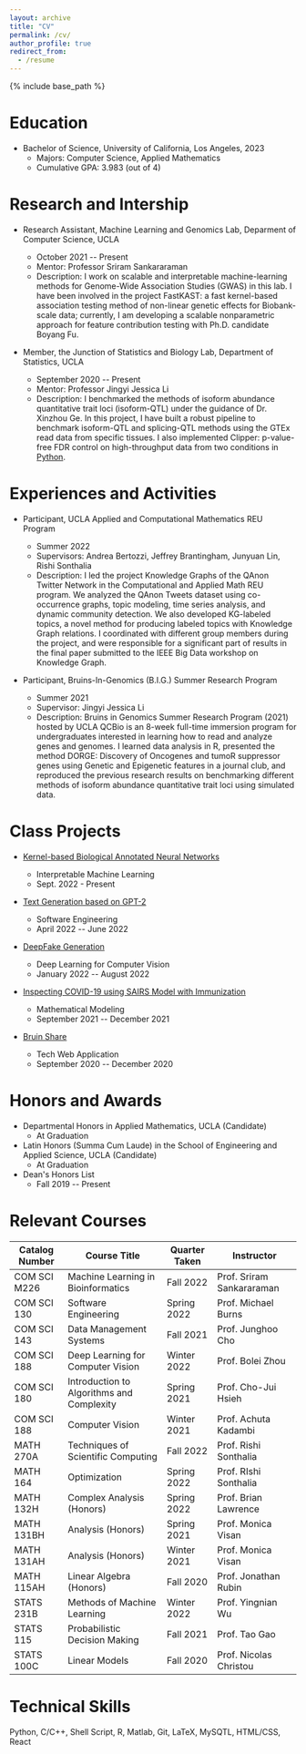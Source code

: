 ```yaml
---
layout: archive
title: "CV"
permalink: /cv/
author_profile: true
redirect_from:
  - /resume
---
```


{% include base_path %}

Education
======
* Bachelor of Science, University of California, Los Angeles, 2023
  * Majors: Computer Science, Applied Mathematics
  * Cumulative GPA: 3.983 (out of 4)


Research and Intership
======
* Research Assistant, Machine Learning and Genomics Lab, Deparment of Computer Science, UCLA
  * October 2021 -- Present
  * Mentor: Professor Sriram Sankararaman
  * Description: I work on scalable and interpretable machine-learning methods for Genome-Wide Association Studies (GWAS) in this lab. I have been involved in the project FastKAST: a fast kernel-based association testing method of non-linear genetic effects for Biobank-scale data; currently, I am developing a scalable nonparametric approach for feature contribution testing with Ph.D. candidate Boyang Fu.

* Member, the Junction of Statistics and Biology Lab, Department of Statistics, UCLA
  * September 2020 -- Present
  * Mentor: Professor Jingyi Jessica Li
  * Description: I benchmarked the methods of isoform abundance quantitative trait loci (isoform-QTL) under the guidance of Dr. Xinzhou Ge. In this project, I have built a robust pipeline to benchmark isoform-QTL and splicing-QTL methods using the GTEx read data from specific tissues. I also implemented Clipper: p-value-free FDR control on high-throughput data from two conditions in [Python](https://github.com/JSB-UCLA/Clipper-Python). 
  
Experiences and Activities
======
* Participant, UCLA Applied and Computational Mathematics REU Program
  * Summer 2022
  * Supervisors: Andrea Bertozzi, Jeffrey Brantingham, Junyuan Lin, Rishi Sonthalia
  * Description: I led the project Knowledge Graphs of the QAnon Twitter Network in the Computational and Applied Math REU program. We analyzed the QAnon Tweets dataset using co-occurrence graphs, topic modeling, time series analysis, and dynamic community detection. We also developed KG-labeled topics, a novel method for producing labeled topics with Knowledge Graph relations. I coordinated with different group members during the project, and were responsible for a significant part of results in the final paper submitted to the IEEE Big Data workshop on Knowledge Graph.
  
* Participant, Bruins-In-Genomics (B.I.G.) Summer Research Program
  * Summer 2021
  * Supervisor: Jingyi Jessica Li
  * Description: Bruins in Genomics Summer Research Program (2021) hosted by UCLA QCBio is an 8-week full-time immersion program for undergraduates interested in learning how to read and analyze genes and genomes. I learned data analysis in R, presented the method DORGE: Discovery of Oncogenes and tumoR suppressor genes using Genetic and Epigenetic features in a journal club, and reproduced the previous research results on benchmarking different methods of isoform abundance quantitative trait loci using simulated data.


Class Projects
======
* [Kernel-based Biological Annotated Neural Networks](https://github.com/Zhengtong-Liu/CS-M226-Project)
  * Interpretable Machine Learning
  * Sept. 2022 - Present

* [Text Generation based on GPT-2](https://github.com/Dadaism6/UCLA-CS130-Googolplex)
  * Software Engineering
  * April 2022 -- June 2022

* [DeepFake Generation](https://ucladeepvision.github.io/CS188-Projects-2022Winter/2022/03/17/team08-DeepFakeGeneration.html)
  * Deep Learning for Computer Vision
  * January 2022 -- August 2022

* [Inspecting COVID-19 using SAIRS Model with Immunization](https://drive.google.com/file/d/16pdN7hStzaz_r-DkLiNNJmpCYBTp7bEM/view?usp=sharing)
  * Mathematical Modeling
  * September 2021 -- December 2021

* [Bruin Share](https://github.com/Tristan816la/Bruin-Share-Frontend)
  * Tech Web Application
  * September 2020 -- December 2020


Honors and Awards
======
* Departmental Honors in Applied Mathematics, UCLA (Candidate)
  * At Graduation
* Latin Honors (Summa Cum Laude) in the School of Engineering and Applied Science, UCLA (Candidate)
  * At Graduation
* Dean's Honors List
  * Fall 2019 -- Present

Relevant Courses
======

| Catalog Number   |  Course Title  | Quarter Taken |  Instructor   |
| --------------   |  ------------  | ------------- | ------------- |
|  COM SCI M226  |  Machine Learning in Bioinformatics  |  Fall 2022    |  Prof. Sriram Sankararaman          |
|  COM SCI 130   |  Software Engineering                |  Spring 2022  |  Prof. Michael Burns  |
|  COM SCI 143   |  Data Management Systems             |  Fall 2021    |  Prof. Junghoo Cho  |
|  COM SCI 188   |  Deep Learning for Computer Vision   |  Winter 2022  |  Prof. Bolei Zhou  |
|  COM SCI 180   |  Introduction to Algorithms and Complexity |  Spring 2021  |  Prof. Cho-Jui Hsieh    |
|  COM SCI 188   |  Computer Vision                     |  Winter 2021  |  Prof. Achuta Kadambi  |
|  MATH 270A     |  Techniques of Scientific Computing  |  Fall 2022    |  Prof. Rishi Sonthalia |
|  MATH 164      |  Optimization                        |  Spring 2022  |  Prof. RIshi Sonthalia |
|  MATH 132H     |  Complex Analysis (Honors)           |  Spring 2022  |  Prof. Brian Lawrence  |
|  MATH 131BH    |  Analysis (Honors)                   |  Spring 2021  |  Prof. Monica Visan    |
|  MATH 131AH    |  Analysis (Honors)                   |  Winter 2021  |  Prof. Monica Visan    |
|  MATH 115AH    |  Linear Algebra (Honors)             |  Fall 2020    |  Prof. Jonathan Rubin  |
|  STATS 231B    |  Methods of Machine Learning         |  Winter 2022  |  Prof. Yingnian Wu     |
|  STATS 115     |  Probabilistic Decision Making       |  Fall 2021    |  Prof. Tao Gao         |
|  STATS 100C    |  Linear Models                       |  Fall 2020    |  Prof. Nicolas Christou |


Technical Skills
======
Python, C/C++, Shell Script, R, Matlab, Git, LaTeX, MySQTL, HTML/CSS, React 
